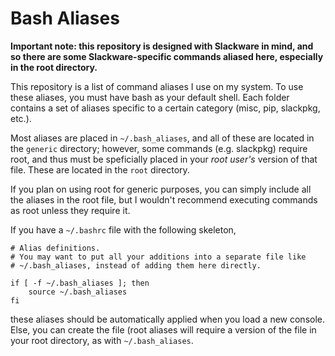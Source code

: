 # Bash Aliases

**Important note: this repository is designed with Slackware in mind, and so there are some Slackware-specific commands aliased here, especially in the root directory.**

This repository is a list of command aliases I use on my system. To use these aliases, you must have bash as your default shell. Each folder contains a set of aliases specific to a certain category (misc, pip, slackpkg, etc.).

Most aliases are placed in `~/.bash_aliases`, and all of these are located in the `generic` directory; however, some commands (e.g. slackpkg) require root, and thus must be speficially placed in your *root user's* version of that file. These are located in the `root` directory.

If you plan on using root for generic purposes, you can simply include all the aliases in the root file, but I wouldn't recommend executing commands as root unless they require it.

If you have a `~/.bashrc` file with the following skeleton,
```
# Alias definitions.
# You may want to put all your additions into a separate file like
# ~/.bash_aliases, instead of adding them here directly.

if [ -f ~/.bash_aliases ]; then
    source ~/.bash_aliases
fi
```
these aliases should be automatically applied when you load a new console. Else, you can create the file (root aliases will require a version of the file in your root directory, as with `~/.bash_aliases`.
